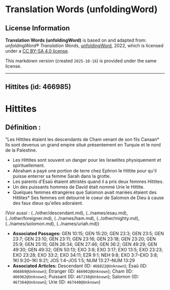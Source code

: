 # Translation Words (unfoldingWord)

## License Information

**Translation Words (unfoldingWord)** is based on and adapted from: _unfoldingWord® Translation Words_, [unfoldingWord](https://unfoldingword.org/utw), 2022, which is licensed under a [CC BY-SA 4.0 license](https://creativecommons.org/licenses/by-sa/4.0/legalcode.en).

This markdown version (created `2025-10-16`) is provided under the same license.



--------------------------------

## Hittites (id: 466985)

Hittites
========

Définition :
------------

"Les Hittites étaient les descendants de Cham venant de son fils Canaan\* Ils sont devenus un grand empire situé présentement en Turquie et le nord de la Palestine.

* Les Hittites sont souvent un danger pour les Israelites physiquement et spirituellement.
* Abraham a payé une portion de terre chez Ephron le Hittite pour qu'il puisse enterrer sa femme Sarah dans la grotte.
* Les parents d'Esaü étaient attristés quand il a pris deux femmes Hittites.
* Un des puissants hommes de David était nommé Urie le Hittite.
* Quelques femmes étrangères que Salomon avait mariées étaient des Hittites\* Ses femmes ont detourné le coeur de Salomon de Dieu à cause des faux dieux qu'elles adoraient.

(Voir aussi : (../other/descendant.md), (../names/esau.md), (../other/foreigner.md), (../names/ham.md), (../other/mighty.md), (../names/solomon.md), (../names/uriah.md))

* **Associated Passages:** GEN 10:15; GEN 15:20; GEN 23:3; GEN 23:5; GEN 23:7; GEN 23:10; GEN 23:11; GEN 23:16; GEN 23:18; GEN 23:20; GEN 25:9; GEN 25:10; GEN 26:34; GEN 27:46; GEN 36:2; GEN 49:29; GEN 49:30; GEN 49:32; GEN 50:13; EXO 3:8; EXO 3:17; EXO 13:5; EXO 23:23; EXO 23:28; EXO 33:2; EXO 34:11; EZR 9:1; NEH 9:8; EXO 3:7–EXO 3:8; 1KI 9:20–1KI 9:21; JOS 1:4–JOS 1:5; NUM 13:27–NUM 13:29
* **Associated Articles:** Descendant (ID: `466822@Unknown`); Ésaü (ID: `466869@Unknown`); Étranger (ID: `466902@Unknown`); Cham (ID: `466962@Unknown`); Puissant (ID: `467156@Unknown`); Salomon (ID: `467364@Unknown`); Urie (ID: `467440@Unknown`)

